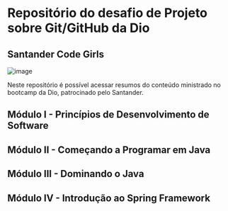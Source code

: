 # Repositório do desafio de Projeto sobre Git/GitHub da Dio
## Santander Code Girls

![image](https://user-images.githubusercontent.com/101182319/180298434-33d625ca-a83a-436e-9283-86fb20aea8b0.png)

Neste repositório é possível acessar resumos do conteúdo ministrado no bootcamp da Dio, patrocinado pelo Santander.

## Módulo I - Princípios de Desenvolvimento de Software

## Módulo II - Começando a Programar em Java

## Módulo III - Dominando o Java

## Módulo IV - Introdução ao Spring Framework
